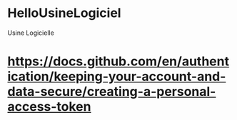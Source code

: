 # HelloUsineLogiciel
Usine Logicielle


# https://docs.github.com/en/authentication/keeping-your-account-and-data-secure/creating-a-personal-access-token

